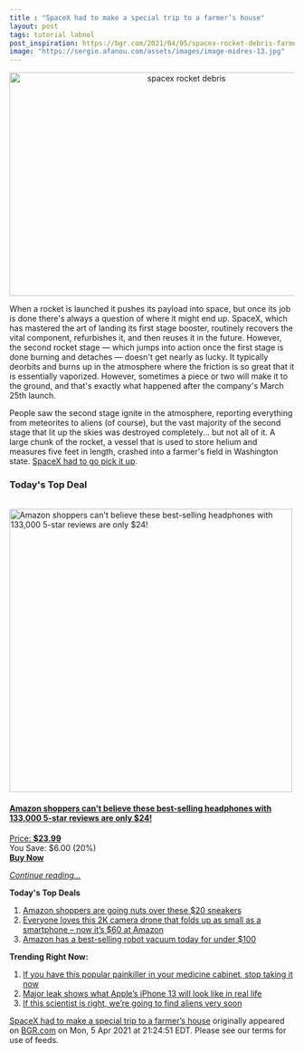 ```yaml
---
title : "SpaceX had to make a special trip to a farmer’s house"
layout: post
tags: tutorial labnol
post_inspiration: https://bgr.com/2021/04/05/spacex-rocket-debris-farmer-field/
image: "https://sergio.afanou.com/assets/images/image-midres-13.jpg"
---
```


<center><a href="https://bgr.com/2021/04/05/spacex-rocket-debris-farmer-field/" class="bgr-rss-featured-image bgr-rss-test-class"><img loading="lazy" width="610" height="395" src="https://bgr.com/wp-content/uploads/2020/12/BGRpic-Recovered-Recovered-3.jpg?quality=70&amp;strip=all&amp;w=610" class="attachment-feed_normal size-feed_normal wp-post-image" alt="spacex rocket debris" loading="lazy" srcset="https://bgr.com/wp-content/uploads/2020/12/BGRpic-Recovered-Recovered-3.jpg 1600w, https://bgr.com/wp-content/uploads/2020/12/BGRpic-Recovered-Recovered-3.jpg?resize=150,97 150w, https://bgr.com/wp-content/uploads/2020/12/BGRpic-Recovered-Recovered-3.jpg?resize=300,194 300w, https://bgr.com/wp-content/uploads/2020/12/BGRpic-Recovered-Recovered-3.jpg?resize=768,497 768w, https://bgr.com/wp-content/uploads/2020/12/BGRpic-Recovered-Recovered-3.jpg?resize=1024,662 1024w, https://bgr.com/wp-content/uploads/2020/12/BGRpic-Recovered-Recovered-3.jpg?resize=1536,994 1536w, https://bgr.com/wp-content/uploads/2020/12/BGRpic-Recovered-Recovered-3.jpg?resize=610,395 610w, https://bgr.com/wp-content/uploads/2020/12/BGRpic-Recovered-Recovered-3.jpg?resize=664,430 664w, https://bgr.com/wp-content/uploads/2020/12/BGRpic-Recovered-Recovered-3.jpg?resize=1200,776 1200w, https://bgr.com/wp-content/uploads/2020/12/BGRpic-Recovered-Recovered-3.jpg?resize=782,506 782w, https://bgr.com/wp-content/uploads/2020/12/BGRpic-Recovered-Recovered-3.jpg?resize=827,535 827w, https://bgr.com/wp-content/uploads/2020/12/BGRpic-Recovered-Recovered-3.jpg?resize=800,518 800w" sizes="(max-width: 610px) 100vw, 610px" title="spacex rocket debris" /></a></center><p>When a rocket is launched it pushes its payload into space, but once its job is done there's always a question of where it might end up. SpaceX, which has mastered the art of landing its first stage booster, routinely recovers the vital component, refurbishes it, and then reuses it in the future. However, the second rocket stage &mdash; which jumps into action once the first stage is done burning and detaches &mdash; doesn't get nearly as lucky. It typically deorbits and burns up in the atmosphere where the friction is so great that it is essentially vaporized. However, sometimes a piece or two will make it to the ground, and that's exactly what happened after the company's March 25th launch.</p>
<p>People saw the second stage ignite in the atmosphere, reporting everything from meteorites to aliens (of course), but the vast majority of the second stage that lit up the skies was destroyed completely... but not all of it. A large chunk of the rocket, a vessel that is used to store helium and measures five feet in length, crashed into a farmer's field in Washington state. <a href="https://www.newser.com/story/304507/farmer-discovers-a-piece-of-spacex-rocket-debris.html">SpaceX had to go pick it up</a>.</p>
<h3>Today's Top Deal</h3>
<p><a href="https://www.amazon.com/TOZO-Bluetooth-Wireless-Headphones-Waterproof/dp/B07J2Z5DBM?tag=b0c55topdeals-20"><br><img height="500px" width="500px" src="https://m.media-amazon.com/images/I/51jEfl-2yUL.jpg" alt="Amazon shoppers can't believe these best-selling headphones with 133,000 5-star reviews are only $24!"><br></a></p>
<h4><a href="https://www.amazon.com/TOZO-Bluetooth-Wireless-Headphones-Waterproof/dp/B07J2Z5DBM?tag=b0c55rss-20">Amazon shoppers can't believe these best-selling headphones with 133,000 5-star reviews are only $24!</a></h4>
<p><a href="https://www.amazon.com/TOZO-Bluetooth-Wireless-Headphones-Waterproof/dp/B07J2Z5DBM?tag=b0c55rss-20">Price: <strong>$23.99</strong></a><br><span>You Save: $6.00 (20%)</span><br><strong><a href="https://www.amazon.com/TOZO-Bluetooth-Wireless-Headphones-Waterproof/dp/B07J2Z5DBM?tag=b0c55rss-20">Buy Now</a></strong></p>
<p><a href="https://bgr.com/2021/04/05/spacex-rocket-debris-farmer-field/" class="more-link"><em>Continue reading...</em></a></p>

<p><strong>Today's Top Deals</strong></p>
<ol>
<li><a href="https://bgr.com/2021/04/05/amazon-shoppers-are-going-nuts-over-these-20-sneakers/?utm_source=rss&#038;utm_campaign=topdeals">Amazon shoppers are going nuts over these $20 sneakers</a></li>
<li><a href="https://bgr.com/2021/04/05/drone-with-camera-amazon-best-deal-april-2021-potensic-elfin/?utm_source=rss&#038;utm_campaign=topdeals">Everyone loves this 2K camera drone that folds up as small as a smartphone &#8211; now it&#8217;s $60 at Amazon</a></li>
<li><a href="https://bgr.com/2021/04/05/best-robot-vacuum-deals-on-amazon-april-2021/?utm_source=rss&#038;utm_campaign=topdeals">Amazon has a best-selling robot vacuum today for under $100</a></li>
</ol>

<p><strong>Trending Right Now:</strong></p>
<ol>
<li><a href="https://bgr.com/2021/04/05/drug-recall-acetaminophen-tablets/">If you have this popular painkiller in your medicine cabinet, stop taking it now</a></li>
<li><a href="https://bgr.com/2021/04/05/iphone-13-pro-release-notch-smaller-design-mockup/">Major leak shows what Apple&#8217;s iPhone 13 will look like in real life</a></li>
<li><a href="https://bgr.com/2021/04/05/alien-life-discovery-james-webb/">If this scientist is right, we’re going to find aliens very soon</a></li>
</ol>
<p><a href="https://bgr.com/2021/04/05/spacex-rocket-debris-farmer-field/">SpaceX had to make a special trip to a farmer&#8217;s house</a> originally appeared on <a href="http://bgr.com">BGR.com</a> on Mon, 5 Apr 2021 at 21:24:51 EDT. Please see our terms for use of feeds.</p>